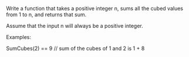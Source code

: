 
Write a function that takes a positive integer n, sums all the cubed values from 1 to n, and returns that sum.

Assume that the input n will always be a positive integer.

Examples:

SumCubes(2) == 9
// sum of the cubes of 1 and 2 is 1 + 8
